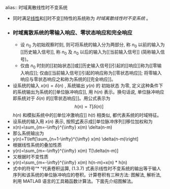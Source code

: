 alias:: 时域离散线性时不变系统

- 同时满足[线性]([[线性系统]])和[[时不变]]特性的系统称为 *时域离散线性时不变系统* 。
- ### 时域离散系统的零输入响应、零状态响应和完全响应
	- 设  $n_{0}$  为初始观察时刻, 则可将系统的输入分为两部分, 称  $n_{0}$  以前的输入为[[历史输入信号]], 称  $n_{0}$  及  $n_{0}$  以后的输入为[[当前输入信号]] (简称输入信号)。
	- 仅由  $n_{0}$  时刻的[[初始状态]]或[[历史输入信号]]引起的[[响应]]称为[[零输入响应]]; 
	  仅由[[当前输入信号]]引起的响应称为[[零状态响应]]; 
	  将零输入响应与零状态响应之和称为系统的[[完全响应]]。
- 设系统的输入  $x(n)=\delta(n)$ , 系统输出  $y(n)$  的 初始状态 为零, 定义这种条件下的系统输出为系统的[[单位脉冲响应]], 用  $h(n)$  表示。换句话说, 单位脉冲响应即系统对于  $\delta(n)$  的[[零状态响应]]。用公式表示为
  $$h(n)=T[\delta(n)]$$
  $h(n)$  和模拟系统中的[[单位冲激响应]]  $h(t)$  相类似, 都代表系统的时域特征。
- 设系统的输入用  $x(n)$  表示, 按照[式]()表示成[[单位脉冲序列]]移位加权和为
- x(n)=\sum_{m=-\infty}^{\infty} x(m) \delta(n-m)
- 那么系统输出为
- y(n)=T\left[\sum_{n=1-\infty}^{\infty} x(m) \delta(n-m)\right]
- 根据线性系统的叠加性质
- y(n)=\sum_{m=-\infty}^{\infty} x(m) T[\delta(n-m)]
- 又根据时不变性质
- y(n)=\sum_{m=-\infty}^{\infty} x(m) h(n-m)=x(n) * h(n)
- 式中的符号“* ”代表卷积运算, (1.3.7) 式表示线性时不变系统的输出等于输人序列和该系统的单位脉冲响应的卷积。计算卷积有三种方法: 图解法, 解析法, 利用 MATLAB 语言的工具箱函数计算法。下面先介绍图解法。